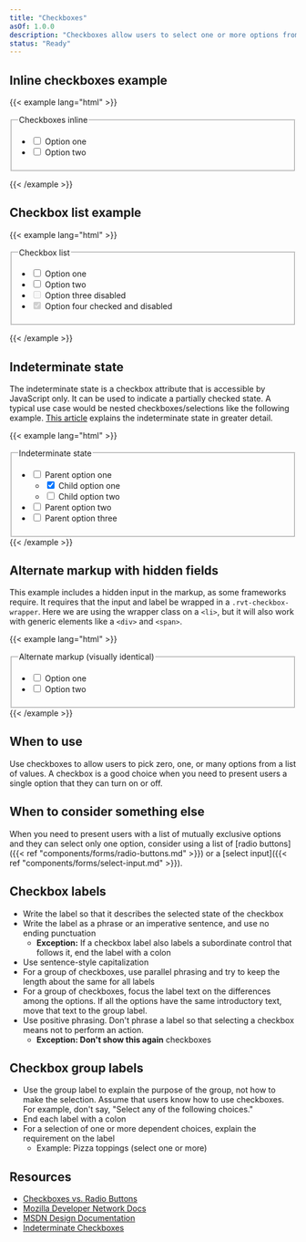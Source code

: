 ```yaml
---
title: "Checkboxes"
asOf: 1.0.0
description: "Checkboxes allow users to select one or more options from a list of choices."
status: "Ready"
---
```

## Inline checkboxes example
{{< example lang="html" >}}<form>
    <fieldset>
        <legend class="sr-only">Checkboxes inline</legend>
        <ul class="rvt-inline-list">
            <li>
                <input type="checkbox" name="checkbox-demo" id="checkbox-1">
                <label for="checkbox-1" class="rvt-m-right-sm">Option one</label>
            </li>
            <li>
                <input type="checkbox" name="checkbox-demo" id="checkbox-2">
                <label for="checkbox-2">Option two</label>
            </li>
        </ul>
    </fieldset>
</form>
{{< /example >}}

## Checkbox list example
{{< example lang="html" >}}<form>
    <fieldset>
        <legend class="sr-only">Checkbox list</legend>
        <ul class="rvt-plain-list">
            <li>
                <input type="checkbox" name="checkbox-demo" id="checkbox-3">
                <label for="checkbox-3" class="rvt-m-right-sm">Option one</label>
            </li>
            <li>
                <input type="checkbox" name="checkbox-demo" id="checkbox-4">
                <label for="checkbox-4">Option two</label>
            </li>
            <li>
                <input type="checkbox" name="checkbox-demo" id="checkbox-4-disable" disabled>
                <label for="checkbox-4-disable">Option three disabled</label>
            </li>
            <li>
                <input type="checkbox" name="checkbox-demo" id="checkbox-5" disabled checked>
                <label for="checkbox-5">Option four checked and disabled</label>
            </li>
        </ul>
    </fieldset>
</form>
{{< /example >}}

## Indeterminate state
The indeterminate state is a checkbox attribute that is accessible by JavaScript only. It can be used to indicate a partially checked state. A typical use case would be nested checkboxes/selections like the following example. [This article](https://css-tricks.com/indeterminate-checkboxes/) explains the indeterminate state in greater detail.

{{< example lang="html" >}}<fieldset>
    <legend class="rvt-sr-only">Indeterminate state</legend>
    <ul class="rvt-plain-list">
        <li>
            <input type="checkbox" name="checkbox-demo" id="checkbox-indeterminate">
            <label for="checkbox-indeterminate">Parent option one</label>
            <ul class="rvt-plain-list rvt-p-left-lg">
                <li>
                    <input type="checkbox" name="checkbox-demo" id="checkbox-6-1" checked>
                    <label for="checkbox-6-1">Child option one</label>
                </li>
                <li>
                    <input type="checkbox" name="checkbox-demo" id="checkbox-6-2">
                    <label for="checkbox-6-2">Child option two</label>
                </li>
            </ul>
        </li>
        <li>
            <input type="checkbox" name="checkbox-demo" id="checkbox-7">
            <label for="checkbox-7">Parent option two</label>
        </li>
        <li>
            <input type="checkbox" name="checkbox-demo" id="checkbox-8">
            <label for="checkbox-8">Parent option three</label>
        </li>
    </ul>
</fieldset>
{{< /example >}}

## Alternate markup with hidden fields
This example includes a hidden input in the markup, as some frameworks require. It requires that the input and label be wrapped in a `.rvt-checkbox-wrapper`. Here we are using the wrapper class on a `<li>`, but it will also work with generic elements like a `<div>` and `<span>`.

{{< example lang="html" >}}<fieldset>
    <legend class="rvt-ts-23 rvt-m-bottom-lg">Alternate markup (visually identical)</legend>
    <ul class="rvt-inline-list">
        <li class="rvt-checkbox-wrapper">
            <input type="checkbox" name="checkbox-demo" id="checkbox-9">
            <input type="hidden">
            <label for="checkbox-9">Option one</label>
        </li>
        <li class="rvt-checkbox-wrapper">
            <input type="checkbox" name="checkbox-demo" id="checkbox-10">
            <input type="hidden">
            <label for="checkbox-10">Option two</label>
        </li>
    </ul>
</fieldset>
{{< /example >}}

## When to use
Use checkboxes to allow users to pick zero, one, or many options from a list of values. A checkbox is a good choice when you need to present users a single option that they can turn on or off.

## When to consider something else
When you need to present users with a list of mutually exclusive options and they can select only one option, consider using a list of [radio buttons]({{< ref "components/forms/radio-buttons.md" >}}) or a [select input]({{< ref "components/forms/select-input.md" >}}).

## Checkbox labels
- Write the label so that it describes the selected state of the checkbox
- Write the label as a phrase or an imperative sentence, and use no ending punctuation
  - **Exception:** If a checkbox label also labels a subordinate control that follows it, end the label with a colon
- Use sentence-style capitalization
- For a group of checkboxes, use parallel phrasing and try to keep the length about the same for all labels
- For a group of checkboxes, focus the label text on the differences among the options. If all the options have the same introductory text, move that text to the group label.
- Use positive phrasing. Don't phrase a label so that selecting a checkbox means not to perform an action.
  - **Exception: Don't show this again** checkboxes

## Checkbox group labels
- Use the group label to explain the purpose of the group, not how to make the selection. Assume that users know how to use checkboxes. For example, don't say, "Select any of the following choices."
- End each label with a colon
- For a selection of one or more dependent choices, explain the requirement on the label
  - Example: Pizza toppings (select one or more)

## Resources
- [Checkboxes vs. Radio Buttons](https://www.nngroup.com/articles/checkboxes-vs-radio-buttons/)
- [Mozilla Developer Network Docs](https://developer.mozilla.org/en-US/docs/Web/HTML/Element/input/checkbox)
- [MSDN Design Documentation](https://msdn.microsoft.com/en-us/library/windows/desktop/dn742401.aspx)
- [Indeterminate Checkboxes](https://css-tricks.com/indeterminate-checkboxes/)
